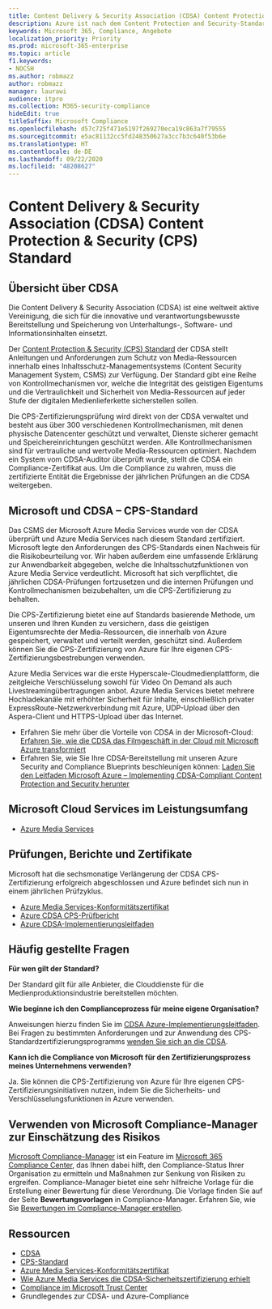 ```yaml
---
title: Content Delivery & Security Association (CDSA) Content Protection & Security (CPS) Standard
description: Azure ist nach dem Content Protection and Security-Standard der Content Delivery and Security Association zertifiziert.
keywords: Microsoft 365, Compliance, Angebote
localization_priority: Priority
ms.prod: microsoft-365-enterprise
ms.topic: article
f1.keywords:
- NOCSH
ms.author: robmazz
author: robmazz
manager: laurawi
audience: itpro
ms.collection: M365-security-compliance
hideEdit: true
titleSuffix: Microsoft Compliance
ms.openlocfilehash: d57c725f471e5197f269270eca19c863a7f79555
ms.sourcegitcommit: e5ac81132cc5fd248350627a3cc7b3c640f53b6e
ms.translationtype: HT
ms.contentlocale: de-DE
ms.lasthandoff: 09/22/2020
ms.locfileid: "48208627"
---
```

# <a name="content-delivery--security-association-cdsa-content-protection--security-cps-standard"></a>Content Delivery & Security Association (CDSA) Content Protection & Security (CPS) Standard

## <a name="cdsa-overview"></a>Übersicht über CDSA

Die Content Delivery & Security Association (CDSA) ist eine weltweit aktive Vereinigung, die sich für die innovative und verantwortungsbewusste Bereitstellung und Speicherung von Unterhaltungs-, Software- und Informationsinhalten einsetzt.

Der [Content Protection & Security (CPS) Standard](https://aka.ms/cdsa-standard) der CDSA stellt Anleitungen und Anforderungen zum Schutz von Media-Ressourcen innerhalb eines Inhaltsschutz-Managementsystems (Content Security Management System, CSMS) zur Verfügung. Der Standard gibt eine Reihe von Kontrollmechanismen vor, welche die Integrität des geistigen Eigentums und die Vertraulichkeit und Sicherheit von Media-Ressourcen auf jeder Stufe der digitalen Medienlieferkette sicherstellen sollen.

Die CPS-Zertifizierungsprüfung wird direkt von der CDSA verwaltet und besteht aus über 300 verschiedenen Kontrollmechanismen, mit denen physische Datencenter geschützt und verwaltet, Dienste sicherer gemacht und Speichereinrichtungen geschützt werden. Alle Kontrollmechanismen sind für vertrauliche und wertvolle Media-Ressourcen optimiert. Nachdem ein System vom CDSA-Auditor überprüft wurde, stellt die CDSA ein Compliance-Zertifikat aus. Um die Compliance zu wahren, muss die zertifizierte Entität die Ergebnisse der jährlichen Prüfungen an die CDSA weitergeben.

## <a name="microsoft-and-cdsa--cps-standard"></a>Microsoft und CDSA – CPS-Standard

Das CSMS der Microsoft Azure Media Services wurde von der CDSA überprüft und Azure Media Services nach diesem Standard zertifiziert. Microsoft legte den Anforderungen des CPS-Standards einen Nachweis für die Risikobeurteilung vor. Wir haben außerdem eine umfassende Erklärung zur Anwendbarkeit abgegeben, welche die Inhaltsschutzfunktionen von Azure Media Service verdeutlicht. Microsoft hat sich verpflichtet, die jährlichen CDSA-Prüfungen fortzusetzen und die internen Prüfungen und Kontrollmechanismen beizubehalten, um die CPS-Zertifizierung zu behalten.

Die CPS-Zertifizierung bietet eine auf Standards basierende Methode, um unseren und Ihren Kunden zu versichern, dass die geistigen Eigentumsrechte der Media-Ressourcen, die innerhalb von Azure gespeichert, verwaltet und verteilt werden, geschützt sind. Außerdem können Sie die CPS-Zertifizierung von Azure für Ihre eigenen CPS-Zertifizierungsbestrebungen verwenden.

Azure Media Services war die erste Hyperscale-Cloudmedienplattform, die zeitgleiche Verschlüsselung sowohl für Video On Demand als auch Livestreamingübertragungen anbot. Azure Media Services bietet mehrere Hochladekanäle mit erhöhter Sicherheit für Inhalte, einschließlich privater ExpressRoute-Netzwerkverbindung mit Azure, UDP-Upload über den Aspera-Client und HTTPS-Upload über das Internet.

- Erfahren Sie mehr über die Vorteile von CDSA in der Microsoft-Cloud: [Erfahren Sie, wie die CDSA das Filmgeschäft in der Cloud mit Microsoft Azure transformiert](https://customers.microsoft.com/story/cdsa-nonprofit-azure-sharepoint-office365-mobility-security-en) 
- Erfahren Sie, wie Sie Ihre CDSA-Bereitstellung mit unseren Azure Security and Compliance Blueprints beschleunigen können: [Laden Sie den Leitfaden Microsoft Azure – Implementing CDSA-Compliant Content Protection and Security herunter](https://gallery.technet.microsoft.com/Azure-Implementing-CDSA-8087c7a2) 

## <a name="microsoft-in-scope-cloud-services"></a>Microsoft Cloud Services im Leistungsumfang

- [Azure Media Services](https://aka.ms/AzureCompliance)

## <a name="audits-reports-and-certificates"></a>Prüfungen, Berichte und Zertifikate

Microsoft hat die sechsmonatige Verlängerung der CDSA CPS-Zertifizierung erfolgreich abgeschlossen und Azure befindet sich nun in einem jährlichen Prüfzyklus.

- [Azure Media Services-Konformitätszertifikat](https://aka.ms/cdsa-cert)
- [Azure CDSA CPS-Prüfbericht](https://aka.ms/AzureCDSACPSAuditReport)
- [Azure CDSA-Implementierungsleitfaden](https://aka.ms/AzureCDSAImplementationGuide)

## <a name="frequently-asked-questions"></a>Häufig gestellte Fragen

**Für wen gilt der Standard?**

Der Standard gilt für alle Anbieter, die Clouddienste für die Medienproduktionsindustrie bereitstellen möchten.

**Wie beginne ich den Complianceprozess für meine eigene Organisation?**

Anweisungen hierzu finden Sie im [CDSA Azure-Implementierungsleitfaden](https://aka.ms/cdsaprotectsecure). Bei Fragen zu bestimmten Anforderungen und zur Anwendung des CPS-Standardzertifizierungsprogramms [wenden Sie sich an die CDSA](https://go.microsoft.com/fwlink/p/?linkid=2099484).

**Kann ich die Compliance von Microsoft für den Zertifizierungsprozess meines Unternehmens verwenden?**

Ja. Sie können die CPS-Zertifizierung von Azure für Ihre eigenen CPS-Zertifizierungsinitiativen nutzen, indem Sie die Sicherheits- und Verschlüsselungsfunktionen in Azure verwenden.

## <a name="use-microsoft-compliance-manager-to-assess-your-risk"></a>Verwenden von Microsoft Compliance-Manager zur Einschätzung des Risikos

[Microsoft Compliance-Manager](compliance-manager.md) ist ein Feature im [Microsoft 365 Compliance Center](microsoft-365-compliance-center.md), das Ihnen dabei hilft, den Compliance-Status Ihrer Organisation zu ermitteln und Maßnahmen zur Senkung von Risiken zu ergreifen. Compliance-Manager bietet eine sehr hilfreiche Vorlage für die Erstellung einer Bewertung für diese Verordnung. Die Vorlage finden Sie auf der Seite **Bewertungsvorlagen** in Compliance-Manager. Erfahren Sie, wie Sie [Bewertungen im Compliance-Manager erstellen](compliance-manager-assessments.md).

## <a name="resources"></a>Ressourcen

- [CDSA](https://www.cdsaonline.org/)
- [CPS-Standard](https://aka.ms/cdsa-standard)
- [Azure Media Services-Konformitätszertifikat](https://aka.ms/cdsa-cert)
- [Wie Azure Media Services die CDSA-Sicherheitszertifizierung erhielt](https://johndeutscher.com/2015/04/14/how-azure-media-services-earned-cdsa-security-certification/)
- [Compliance im Microsoft Trust Center](https://www.microsoft.com/trust-center/compliance/compliance-overview)
- Grundlegendes zur CDSA- und Azure-Compliance
